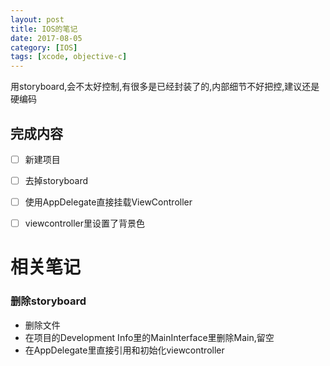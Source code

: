 ```yaml
---
layout: post
title: IOS的笔记
date: 2017-08-05
category: [IOS]
tags: [xcode, objective-c]
---
```




用storyboard,会不太好控制,有很多是已经封装了的,内部细节不好把控,建议还是硬编码

## 完成内容

* [ ] 新建项目
* [ ] 去掉storyboard
* [ ] 使用AppDelegate直接挂载ViewController
* [ ] viewcontroller里设置了背景色


# 相关笔记

### 删除storyboard

* 删除文件
* 在项目的Development Info里的MainInterface里删除Main,留空
* 在AppDelegate里直接引用和初始化viewcontroller


